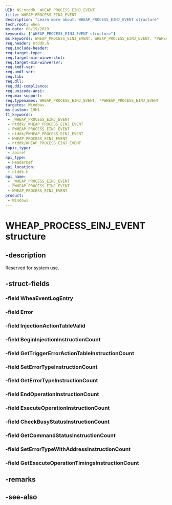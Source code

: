 ```yaml
---
UID: NS:ntddk._WHEAP_PROCESS_EINJ_EVENT
title: WHEAP_PROCESS_EINJ_EVENT
description: "Learn more about: WHEAP_PROCESS_EINJ_EVENT structure"
tech.root: whea
ms.date: 08/19/2019
keywords: ["WHEAP_PROCESS_EINJ_EVENT structure"]
ms.keywords: WHEAP_PROCESS_EINJ_EVENT, WHEAP_PROCESS_EINJ_EVENT, *PWHEAP_PROCESS_EINJ_EVENT,
req.header: ntddk.h
req.include-header: 
req.target-type: 
req.target-min-winverclnt: 
req.target-min-winversvr: 
req.kmdf-ver: 
req.umdf-ver: 
req.lib: 
req.dll: 
req.ddi-compliance: 
req.unicode-ansi: 
req.max-support: 
req.typenames: WHEAP_PROCESS_EINJ_EVENT, *PWHEAP_PROCESS_EINJ_EVENT
targetos: Windows
ms.custom: 19H1
f1_keywords:
 - _WHEAP_PROCESS_EINJ_EVENT
 - ntddk/_WHEAP_PROCESS_EINJ_EVENT
 - PWHEAP_PROCESS_EINJ_EVENT
 - ntddk/PWHEAP_PROCESS_EINJ_EVENT
 - WHEAP_PROCESS_EINJ_EVENT
 - ntddk/WHEAP_PROCESS_EINJ_EVENT
topic_type:
 - apiref
api_type:
 - HeaderDef
api_location:
 - ntddk.h
api_name:
 - _WHEAP_PROCESS_EINJ_EVENT
 - PWHEAP_PROCESS_EINJ_EVENT
 - WHEAP_PROCESS_EINJ_EVENT
product:
 - Windows
---
```


# WHEAP_PROCESS_EINJ_EVENT structure


## -description

Reserved for system use.

## -struct-fields

### -field WheaEventLogEntry

### -field Error

### -field InjectionActionTableValid

### -field BeginInjectionInstructionCount

### -field GetTriggerErrorActionTableInstructionCount

### -field SetErrorTypeInstructionCount

### -field GetErrorTypeInstructionCount

### -field EndOperationInstructionCount

### -field ExecuteOperationInstructionCount

### -field CheckBusyStatusInstructionCount

### -field GetCommandStatusInstructionCount

### -field SetErrorTypeWithAddressInstructionCount

### -field GetExecuteOperationTimingsInstructionCount

## -remarks

## -see-also

